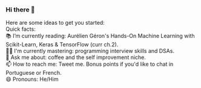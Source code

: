 ### Hi there 👋


Here are some ideas to get you started: <br />
  Quick facts: <br />
  📚 I’m currently reading: Aurélien Géron's Hands-On Machine Learning with Scikit-Learn, Keras & TensorFlow (curr ch.2). <br />
  🐱‍💻 I'm currently mastering: programming interview skills and DSAs. <br />
  💬 Ask me about: coffee and the self improvement niche. <br />
  📫 How to reach me: Tweet me. Bonus points if you'd like to chat in Portuguese or French.<br />
  😄 Pronouns: He/Him <br />

 
